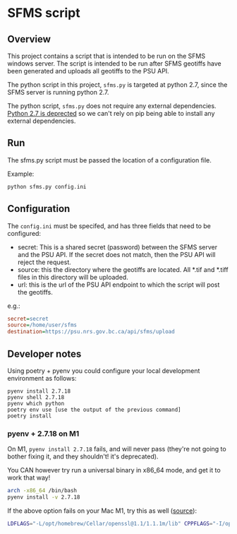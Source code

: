 # SFMS script

## Overview

This project contains a script that is intended to be run on the SFMS windows server. The script is intended to be run after SFMS geotiffs have been generated and uploads all geotiffs to the PSU API.

The python script in this project, `sfms.py` is targeted at python 2.7, since the SFMS server is running python 2.7.

The python script, `sfms.py` does not require any external dependencies. [Python 2.7 is deprected](https://www.python.org/doc/sunset-python-2/) so we can't rely on pip being able to install any external dependencies.

## Run

The sfms.py script must be passed the location of a configuration file.

Example:

```bash
python sfms.py config.ini
```

## Configuration

The `config.ini` must be specifed, and has three fields that need to be configured:

- secret: This is a shared secret (password) between the SFMS server and the PSU API. If the secret does not match, then the PSU API will reject the request.
- source: this the directory where the geotiffs are located. All *.tif and *.tiff files in this directory will be uploaded.
- url: this is the url of the PSU API endpoint to which the script will post the geotiffs.

e.g.:

```config.ini
secret=secret
source=/home/user/sfms
destination=https://psu.nrs.gov.bc.ca/api/sfms/upload
```

## Developer notes

Using poetry + pyenv you could configure your local development environment as follows:

```
pyenv install 2.7.18
pyenv shell 2.7.18
pyenv which python
poetry env use [use the output of the previous command]
poetry install
```


### pyenv + 2.7.18 on M1

On M1, `pyenv install 2.7.18` fails, and will never pass (they're not going to bother fixing it, and they shouldn't! it's deprecated).

You CAN however try run a universal binary in x86_64 mode, and get it to work that way!

```bash
arch -x86_64 /bin/bash 
pyenv install -v 2.7.18
```

If the above option fails on your Mac M1, try this as well ([source](https://github.com/pyenv/pyenv/issues/2136)):

```bash
LDFLAGS="-L/opt/homebrew/Cellar/openssl@1.1/1.1.1m/lib" CPPFLAGS="-I/opt/homebrew/Cellar/openssl@1.1/1.1.1m/include" pyenv install 2.7.18
```
